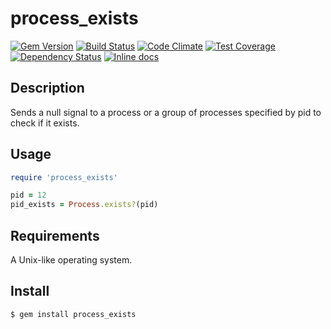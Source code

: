 # process_exists

[![Gem Version](https://badge.fury.io/rb/process_exists.svg)](http://badge.fury.io/rb/process_exists)
[![Build Status](https://travis-ci.org/wilsonsilva/process_exists.svg?branch=master)](https://travis-ci.org/wilsonsilva/process_exists)
[![Code Climate](https://codeclimate.com/github/wilsonsilva/process_exists/badges/gpa.svg)](https://codeclimate.com/github/wilsonsilva/process_exists)
[![Test Coverage](https://codeclimate.com/github/wilsonsilva/process_exists/badges/coverage.svg)](https://codeclimate.com/github/wilsonsilva/process_exists)
[![Dependency Status](https://gemnasium.com/wilsonsilva/process_exists.svg)](https://gemnasium.com/wilsonsilva/process_exists)
[![Inline docs](http://inch-ci.org/github/wilsonsilva/process_exists.png?branch=master)](http://inch-ci.org/github/wilsonsilva/process_exists)

## Description

Sends a null signal to a process or a group of processes specified by pid to check if it exists.

## Usage

```ruby
require 'process_exists'

pid = 12
pid_exists = Process.exists?(pid)
```

## Requirements

A Unix-like operating system.

## Install

```bash
$ gem install process_exists
```

